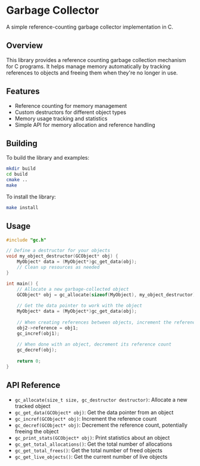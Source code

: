 # Garbage Collector

A simple reference-counting garbage collector implementation in C.

## Overview

This library provides a reference counting garbage collection mechanism for C programs. It helps manage memory automatically by tracking references to objects and freeing them when they're no longer in use.

## Features

- Reference counting for memory management
- Custom destructors for different object types
- Memory usage tracking and statistics
- Simple API for memory allocation and reference handling

## Building

To build the library and examples:

```bash
mkdir build
cd build
cmake ..
make
```

To install the library:

```bash
make install
```

## Usage

```c
#include "gc.h"

// Define a destructor for your objects
void my_object_destructor(GCObject* obj) {
    MyObject* data = (MyObject*)gc_get_data(obj);
    // Clean up resources as needed
}

int main() {
    // Allocate a new garbage-collected object
    GCObject* obj = gc_allocate(sizeof(MyObject), my_object_destructor);
    
    // Get the data pointer to work with the object
    MyObject* data = (MyObject*)gc_get_data(obj);
    
    // When creating references between objects, increment the reference count
    obj2->reference = obj1;
    gc_incref(obj1);
    
    // When done with an object, decrement its reference count
    gc_decref(obj);
    
    return 0;
}
```

## API Reference

- `gc_allocate(size_t size, gc_destructor destructor)`: Allocate a new tracked object
- `gc_get_data(GCObject* obj)`: Get the data pointer from an object
- `gc_incref(GCObject* obj)`: Increment the reference count
- `gc_decref(GCObject* obj)`: Decrement the reference count, potentially freeing the object
- `gc_print_stats(GCObject* obj)`: Print statistics about an object
- `gc_get_total_allocations()`: Get the total number of allocations
- `gc_get_total_frees()`: Get the total number of freed objects
- `gc_get_live_objects()`: Get the current number of live objects
